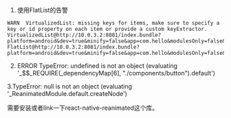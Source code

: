 
1. 使用FlatList的告警 
```
WARN  VirtualizedList: missing keys for items, make sure to specify a key or id property on each item or provide a custom keyExtractor.  
VirtualizedList@http://10.0.3.2:8081/index.bundle?platform=android&dev=true&minify=false&app=com.hello&modulesOnly=false&runModule=true:67879:36
FlatList@http://10.0.3.2:8081/index.bundle?platform=android&dev=true&minify=false&app=com.hello&modulesOnly=false&runModule=true:67493:36

```

2. ERROR  TypeError: undefined is not an object (evaluating '_$$_REQUIRE(_dependencyMap[6], "./components/button").default')


3.TypeError: null is not an object (evaluating '_ReanimatedModule.default.createNode')

需要安装或者link一下react-native-reanimated这个库。